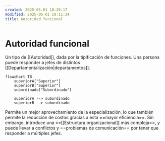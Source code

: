 ```yaml
---
created: 2025-05-01 18:39:17
modified: 2025-05-01 19:11:34
title: Autoridad funcional
---
```


# Autoridad funcional

Un tipo de [[Autoridad]], dada por la tipificación de funciones. Una persona puede responder a jefes de distintos [[Departamentalización|departamentos]].

```mermaid
flowchart TB
	superiorA["Superior"]
	superiorB["Superior"]
	subordinado["Subordinado"]
	
	superiorA --> subordinado
	superiorB --> subordinado
```

Permite un mejor aprovechamiento de la especialización, lo que también permite la reducción de costos gracias a esta ==mayor eficiencia==. Sin embargo, introduce una ==[[Estructura organizacional]] más compleja==, y puede llevar a conflictos y ==problemas de comunicación== por tener que responder a múltiples jefes.
